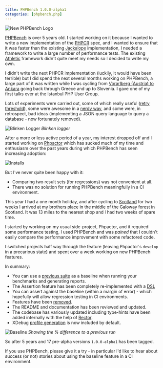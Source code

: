 ```yaml
--- 
title: PHPBench 1.0.0-alpha1
categories: [phpbench,php]
---
```


![New PHPBench Logo](/images/2020-09-09/logo.png)

[PHPBench](https://github.com/phpbench/phpbench) is over 5 years old. I
started working on it because I wanted to write a new implementation of the
[PHPCR](http://phpcr.github.io/) spec, and I wanted to ensure that it was
faster than the existing [Jackalope](http://jackalope.github.io/)
implementation, I needed a framework to write a large number of performance
tests. The existing [Athletic](https://github.com/polyfractal/athletic)
framework didn't quite meet my needs so I decided to write my own.

I didn't write the next PHPCR implementation (luckily, it would have been
terrible) but I did spend the next several months working on PHPBench, a large
part of it was written while I was cycling from [Vorarlberg (Austria) to
Ankara](https://www.crazyguyonabike.com/doc/?doc_id=16302) going back through
Greece and up to Slovenia. I gave one of my first talks ever at the Istanbul
PHP User Group.

Lots of experiments were carried out, some of which really useful ([retry
threshold](https://phpbench.readthedocs.io/en/latest/benchmark-runner.html#progress-reporters)),
some were awesome in a [nerdy
way](https://phpbench.readthedocs.io/en/latest/benchmark-runner.html#progress-reporters),
and some were, in retrospect, bad ideas (implementing a JSON query language to
query a database - now fortunately removed).

![Blinken Logger](/images/2020-09-09/blinken.gif)
*Blinken logger*

After a more or less active period of a year, my interest dropped off and I
started working on [Phpactor](https://github.com/phpactor/phpactor) which has
sucked much of my time and enthusiasm over the past years during which
PHPBench has seen increasing adoption:

![Installs](/images/2020-09-09/packagist.png)

But I've never quite been happy with it:

- Comparing two result sets (for regressions) was not convenient at all.
- There was no solution for running PHPBench meaningfully in a CI environment.

This year I had a one month holiday, and after cycling to
[Scotland](https://www.dantleech.com/blog/categories/scotland2020/) for two
weeks I arrived at my brothers place in the middle of the Galoway forest in
Scotland. It was 13 miles to the nearest shop and I had two weeks of spare
time.

I started by working on my usual side-project, Phpactor, and it required some
performance testing, I used PHPBench and was _pained_ that I couldn't easily
compare the performance improvement with some refactored code. 

I switched projects half way through the feature (leaving Phpactor's `develop`
in a precarious state) and spent over a week working on new PHPBench features.

In summary:

- You can use a [previous
  suite](https://phpbench.readthedocs.io/en/latest/regression-testing.html) as
  a baseline when running your benchmarks and generating reports.
- The Assertion feature has been completely re-implemented with a [DSL](https://phpbench.readthedocs.io/en/latest/writing-benchmarks.html#assertions)
- You can assert against the baseline (within a margin of error) - which
  hopefully will allow regression testing in CI environments.
- Features have been
  [removed](https://github.com/phpbench/phpbench/issues/650).
- The README and documentation has been reviewed and updated.
- The codebase has variously updated including type-hints have been added
  internally with the help of [Rector](https://github.com/rectorphp/rector).
- XDebug [profile
  generation](https://phpbench.readthedocs.io/en/latest/extensions/xdebug.html)
  is now included by default.

![Baseline](/images/2020-09-09/baseline.png)
*Showing the % difference to a previous run*

So after 5 years and 17 pre-alpha versions `1.0.0-alpha1` has been tagged.

If you use PHPBench, please give it a try - in particular I'd like to hear
about success (or not) stories about using the baseline feature in a CI
environment.
